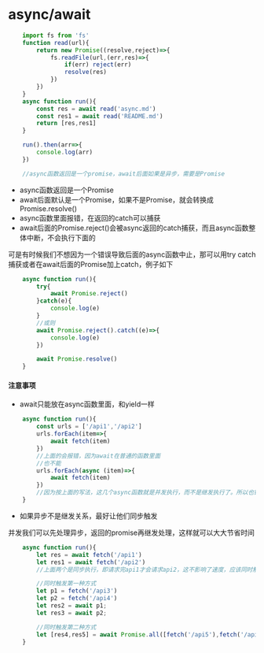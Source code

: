 # async/await

```javascript
    import fs from 'fs'
    function read(url){
        return new Promise((resolve,reject)=>{
            fs.readFile(url,(err,res)=>{
                if(err) reject(err)
                resolve(res)
            })
        })
    }
    async function run(){  
        const res = await read('async.md')
        const res1 = await read('README.md')
        return [res,res1]
    }

    run().then(arr=>{
        console.log(arr)
    })

    //async函数返回是一个promise，await后面如果是异步，需要是Promise

```

* async函数返回是一个Promise
* await后面默认是一个Promise，如果不是Promise，就会转换成Promise.resolve()
* async函数里面报错，在返回的catch可以捕获
* await后面的Promise.reject()会被async返回的catch捕获，而且async函数整体中断，不会执行下面的

可是有时候我们不想因为一个错误导致后面的async函数中止，那可以用try catch捕获或者在await后面的Promise加上catch，例子如下

```javascript
    async function run(){
        try{
            await Promise.reject()
        }catch(e){
            console.log(e)
        }
        //或则
        await Promise.reject().catch((e)=>{
            console.log(e)
        })

        await Promise.resolve()
    }

```

#### 注意事项

* await只能放在async函数里面，和yield一样

```javascript
    async function run(){
        const urls = ['/api1','/api2']
        urls.forEach(item=>{
            await fetch(item)
        })
        //上面的会报错，因为await在普通的函数里面
        //也不能
        urls.forEach(async (item)=>{
            await fetch(item)
        })
        //因为按上面的写法，这几个async函数就是并发执行，而不是继发执行了。所以也错误
    }
```

* 如果异步不是继发关系，最好让他们同步触发

并发我们可以先处理异步，返回的promise再继发处理，这样就可以大大节省时间

```javascript
    async function run(){
        let res = await fetch('/api1')
        let res1 = await fetch('/api2')
        //上面两个是同步执行，即请求完api1才会请求api2，这不影响了速度，应该同时触发

        //同时触发第一种方式
        let p1 = fetch('/api3')
        let p2 = fetch('/api4')
        let res2 = await p1;
        let res3 = await p2;

        //同时触发第二种方式
        let [res4,res5] = await Promise.all([fetch('/api5'),fetch('/api6')])
    }
```



